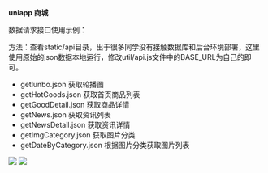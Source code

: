 **uniapp 商城**

数据请求接口使用示例：

方法：查看static/api目录，出于很多同学没有接触数据库和后台环境部署，这里使用原始的json数据本地运行，修改util/api.js文件中的BASE_URL为自己的即可。

* getlunbo.json    	获取轮播图
* getHotGoods.json 	获取首页商品列表
* getGoodDetail.json 	获取商品详情
* getNews.json     	获取资讯列表
* getNewsDetail.json 	获取资讯详情
* getImgCategory.json 获取图片分类
* getDateByCategory.json 根据图片分类获取图片列表

![](https://gitee.com/jingyu7/uniapp_shop/raw/master/README_files/1.jpg)
![](https://gitee.com/jingyu7/uniapp_shop/raw/master/README_files/2.jpg)